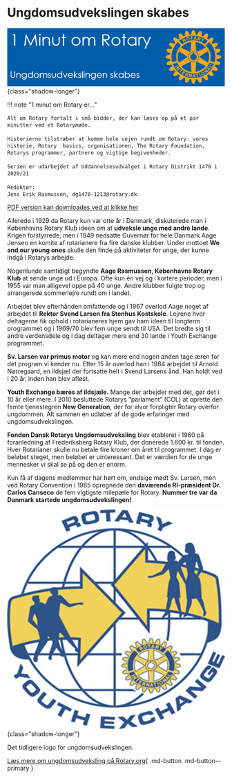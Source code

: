 # Ungdomsudvekslingen skabes

![Rotarys første år](images/ungdomsudveksling.jpg){class="shadow-longer"} 

!!! note "1 minut om Rotary er..."

    Alt om Rotary fortalt i små bidder, der kan læses op på et par minutter ved et Rotarymøde.
    
    Historierne tilstræber at komme hele vejen rundt om Rotary: vores historie, Rotary  basics, organisationen, The Rotary Foundation, Rotarys programmer, partnere og vigtige begivenheder.
    
    Serien er udarbejdet af Uddannelsesudvalget i Rotary Distrikt 1470 i 2020/21
    
    Redaktør: 
    Jens Erik Rasmussen, dg1470-1213@rotary.dk


<a href=https://1minut.rotary.dk/pdf-versioner/1_minut_om_Rotary_Ungdomsudvekslingen_skabes.pdf target=_blank>PDF version kan downloades ved at klikke her</a>


Allerede i 1929 da Rotary kun var otte år i Danmark, diskuterede man i Københavns Rotary Klub ideen om at <strong>udveksle unge med andre lande</strong>. Krigen forstyrrede, men i 1949 nedsatte Guvernør for hele Danmark Aage Jensen en komite af rotarianere fra fire danske klubber. Under mottoet <strong>We and our young ones</strong> skulle den finde på aktiviteter for unge, der kunne indgå i Rotarys arbejde. 


Nogenlunde samtidigt begyndte <strong>Aage Rasmussen, Københavns Rotary Klub</strong> at sende unge ud i Europa. Ofte kun én vej og i kortere perioder, men i 1955 var man alligevel oppe på 40 unge. Andre klubber fulgte trop og arrangerede sommerlejre rundt om i landet. 


Arbejdet blev efterhånden omfattende og i 1967 overlod Aage noget af arbejdet til <strong>Rektor Svend Larsen fra Stenhus Kostskole</strong>. Lejrene hvor deltagerne fik ophold i rotarianeres hjem gav ham ideen til longterm programmet og i 1969/70 blev fem unge sendt til USA. Det bredte sig til andre verdensdele og i dag deltager mere end 30 lande i Youth Exchange programmet. 


<strong>Sv. Larsen var primus motor</strong> og kan mere end nogen anden tage æren for det program vi kender nu. Efter 15 år overlod han i 1984 arbejdet til Arnold Nørregaard, en ildsjæl der fortsatte helt i Svend Larsens ånd. Han holdt ved i 20 år, inden han blev afløst.


<strong>Youth Exchange bæres af ildsjæle.</strong> Mange der arbejder med det, gør det i 10 år eller mere. I 2010 besluttede Rotarys ”parlament” (COL) at oprette den femte tjenestegren <strong>New Generation</strong>, der for alvor forpligter Rotary overfor ungdommen. Alt sammen en udløber af de gode erfaringer med ungdomsudvekslingen.


<strong>Fonden Dansk Rotarys Ungdomsudveksling</strong> blev etableret i 1960 på foranledning af Frederiksberg Rotary Klub, der donerede 1.600 kr. til fonden. Hver Rotarianer skulle nu betale fire kroner om året til programmet. I dag er beløbet steget, men beløbet er uinteressant. Det er værdien for de unge mennesker vi skal se på og den er enorm. 


Kun få af dagens medlemmer har hørt om, endsige mødt Sv. Larsen, men ved Rotary Convention i 1985 opregnede den <strong>daværende RI-præsident Dr. Carlos Canseco</strong> de fem vigtigste milepæle for Rotary. <strong>Nummer tre var da Danmark startede ungdomsudvekslingen!</strong>


![Rotaryhjulet](images/ungdomsudveksling2.jpg){class="shadow-longer"} 

Det tidligere logo for ungdomsudvekslingen.


[Læs mere om ungdomsudveksling på Rotary.org](https://www.rotary.org/en/our-programs/youth-exchanges){ .md-button .md-button--primary }